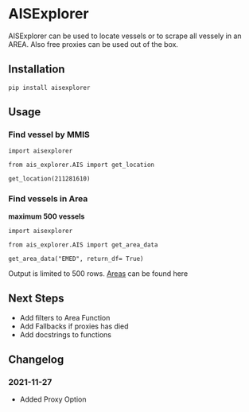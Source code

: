 # AISExplorer
AISExplorer can be used to locate vessels or to scrape all vessely in an AREA. 
Also free proxies can be used out of the box.

## Installation

```
pip install aisexplorer
```

## Usage

### Find vessel by MMIS

```
import aisexplorer

from ais_explorer.AIS import get_location

get_location(211281610)
```

### Find vessels in Area

**maximum 500 vessels**

```
import aisexplorer

from ais_explorer.AIS import get_area_data

get_area_data("EMED", return_df= True)
```
Output is limited to 500 rows.
[Areas](https://help.marinetraffic.com/hc/en-us/articles/214556408-Areas-of-the-World-How-does-MarineTraffic-segment-them-) can be found here

## Next Steps

- Add filters to Area Function
- Add Fallbacks if proxies has died
- Add docstrings to functions

## Changelog

### 2021-11-27

- Added Proxy Option






